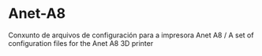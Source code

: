 # Anet-A8
Conxunto de arquivos de configuración para a impresora Anet A8 / A set of configuration files for the Anet A8 3D printer
